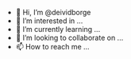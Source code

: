 - 👋 Hi, I’m @deividborge
- 👀 I’m interested in ...
- 🌱 I’m currently learning ...
- 💞️ I’m looking to collaborate on ...
- 📫 How to reach me ...

<!---
deividborge/deividborge is a ✨ special ✨ repository because its `README.md` (this file) appears on your GitHub profile.
You can click the Preview link to take a look at your changes.
--->
